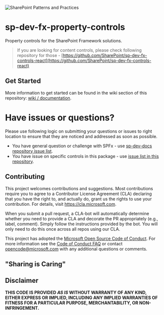 ![SharePoint Patterns and Practices](https://devofficecdn.azureedge.net/media/Default/PnP/sppnp.png)

# sp-dev-fx-property-controls

Property controls for the SharePoint Framework solutions.

> If you are looking for content controls, please check following repository for those - [https://github.com/SharePoint/sp-dev-fx-controls-react](https://github.com/SharePoint/sp-dev-fx-controls-react)

## Get Started

More information to get started can be found in the wiki section of this repository: [wiki / documentation](https://github.com/SharePoint/sp-dev-fx-property-controls/wiki).

# Have issues or questions?

Please use following logic on submitting your questions or issues to right location to ensure that they are noticed and addressed as soon as possible.

* You have general question or challenge with SPFx - use [sp-dev-docs repository issue list](https://github.com/SharePoint/sp-dev-docs/issues).
* You have issue on specific controls in this package - use [issue list in this repository](https://github.com/SharePoint/sp-dev-fx-property-controls/issues).


## Contributing

This project welcomes contributions and suggestions.  Most contributions require you to agree to a
Contributor License Agreement (CLA) declaring that you have the right to, and actually do, grant us
the rights to use your contribution. For details, visit https://cla.microsoft.com.

When you submit a pull request, a CLA-bot will automatically determine whether you need to provide
a CLA and decorate the PR appropriately (e.g., label, comment). Simply follow the instructions
provided by the bot. You will only need to do this once across all repos using our CLA.

This project has adopted the [Microsoft Open Source Code of Conduct](https://opensource.microsoft.com/codeofconduct/).
For more information see the [Code of Conduct FAQ](https://opensource.microsoft.com/codeofconduct/faq/) or
contact [opencode@microsoft.com](mailto:opencode@microsoft.com) with any additional questions or comments.

## "Sharing is Caring"

## Disclaimer

**THIS CODE IS PROVIDED *AS IS* WITHOUT WARRANTY OF ANY KIND, EITHER EXPRESS OR IMPLIED, INCLUDING ANY IMPLIED WARRANTIES OF FITNESS FOR A PARTICULAR PURPOSE, MERCHANTABILITY, OR NON-INFRINGEMENT.**
